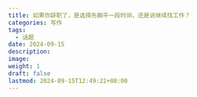 ```yaml
---
title: 如果你辞职了，是选择先躺平一段时间，还是说继续找工作？
categories: 写作
tags:
  - 话题
date: 2024-09-15
description: 
image: 
weight: 1
draft: false
lastmod: 2024-09-15T12:49:22+08:00
---
```




